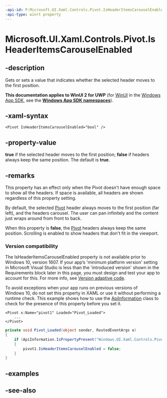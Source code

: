 ```yaml
---
-api-id: P:Microsoft.UI.Xaml.Controls.Pivot.IsHeaderItemsCarouselEnabled
-api-type: winrt property
---
```


<!-- Property syntax
public bool IsHeaderItemsCarouselEnabled { get;  set; }
-->

# Microsoft.UI.Xaml.Controls.Pivot.IsHeaderItemsCarouselEnabled

## -description
Gets or sets a value that indicates whether the selected header moves to the first position.

**This documentation applies to WinUI 2 for UWP** (for [WinUI](/windows/apps/winui/winui3/) in the [Windows App SDK](/windows/apps/windows-app-sdk/), see the **[Windows App SDK namespaces](/windows/windows-app-sdk/api/winrt/)**).

## -xaml-syntax
```xaml
<Pivot IsHeaderItemsCarouselEnabled="bool" />
```


## -property-value
**true** if the selected header moves to the first position; **false** if headers always keep the same position. The default is **true**.

## -remarks
This property has an effect only when the Pivot doesn't have enough space to show all the headers. If space is available, all headers are shown regardless of this property setting.

By default, the selected [Pivot](pivot.md) header always moves to the first position (far left), and the headers carousel. The user can pan infinitely and the content just wraps around from front to back.

When this property is **false**, the [Pivot](pivot.md) headers always keep the same position. Scrolling is enabled to show headers that don't fit in the viewport.

### Version compatibility

The IsHeaderItemsCarouselEnabled property is not available prior to Windows 10, version 1607. If your app’s 'minimum platform version' setting in Microsoft Visual Studio is less than the 'introduced version' shown in the Requirements block later in this page, you must design and test your app to account for this. For more info, see [Version adaptive code](/windows/uwp/debug-test-perf/version-adaptive-code).

To avoid exceptions when your app runs on previous versions of Windows 10, do not set this property in XAML or use it without performing a runtime check. This example shows how to use the [ApiInformation](/uwp/api/windows.foundation.metadata.apiinformation) class to check for the presence of this property before you set it.

```xaml
<Pivot x:Name="pivot1" Loaded="Pivot_Loaded">
    ...
</Pivot>
```

```csharp
private void Pivot_Loaded(object sender, RoutedEventArgs e)
{
    if (ApiInformation.IsPropertyPresent("Windows.UI.Xaml.Controls.Pivot", "IsHeaderItemsCarouselEnabled"))
    {
        pivot1.IsHeaderItemsCarouselEnabled = false;
    }
}

```



## -examples

## -see-also
